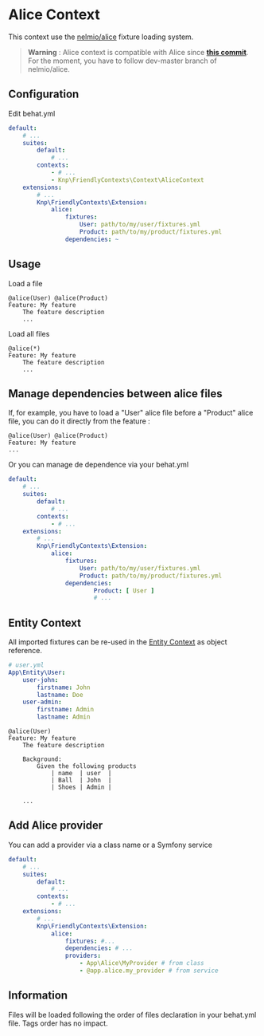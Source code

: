 Alice Context
=============
This context use the [nelmio/alice](https://github.com/nelmio/alice) fixture loading system.

>**Warning** : Alice context is compatible with Alice since **[this commit](https://github.com/nelmio/alice/commit/ae478b9f8abe587c30454b8ad93505642f93a42e)**. For the moment, you have to follow dev-master branch of nelmio/alice.


Configuration
-------------
Edit behat.yml
```yaml
default:
    # ...
    suites:
        default:
            # ...
        contexts:
            - # ...
            - Knp\FriendlyContexts\Context\AliceContext
    extensions:
        # ...
        Knp\FriendlyContexts\Extension:
            alice:
                fixtures:
                    User: path/to/my/user/fixtures.yml
                    Product: path/to/my/product/fixtures.yml
                dependencies: ~
```

Usage
-----
Load a file

```gherkin
@alice(User) @alice(Product)
Feature: My feature
    The feature description
    ...
```

Load all files 

```gherkin
@alice(*)
Feature: My feature
    The feature description
    ...
```

Manage dependencies between alice files
---------------------------------------

If, for example, you have to load a "User" alice file before a "Product" alice file, you can do it directly from the feature : 

```gherkin
@alice(User) @alice(Product)
Feature: My feature
...
```

Or you can manage de dependence via your behat.yml
```yaml
default:
    # ...
    suites:
        default:
            # ...
        contexts:
            - # ...
    extensions:
        # ...
        Knp\FriendlyContexts\Extension:
            alice:
                fixtures:
                    User: path/to/my/user/fixtures.yml
                    Product: path/to/my/product/fixtures.yml
                dependencies: 
                        Product: [ User ]
                        # ...
```


Entity Context
--------------

All imported fixtures can be re-used in the [Entity Context](context-entity.md) as object reference.
```yaml
# user.yml
App\Entity\User:
    user-john:
        firstname: John
        lastname: Doe
    user-admin:
        firstname: Admin
        lastname: Admin
```

```gherkin
@alice(User)
Feature: My feature
    The feature description
    
    Background:
        Given the following products
            | name  | user  |
            | Ball  | John  |
            | Shoes | Admin |
            
    ...
```

Add Alice provider
------------------

You can add a provider via a class name or a Symfony service
```yaml
default:
    # ...
    suites:
        default:
            # ...
        contexts:
            - # ...
    extensions:
        # ...
        Knp\FriendlyContexts\Extension:
            alice:
                fixtures: #...
                dependencies: # ...
                providers:
                    - App\Alice\MyProvider # from class
                    - @app.alice.my_provider # from service
```

Information
-----------

Files will be loaded following the order of files declaration in your behat.yml file. Tags order has no impact.
